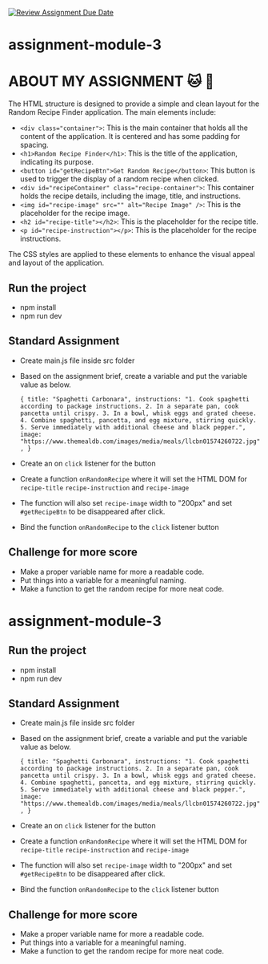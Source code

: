 [![Review Assignment Due Date](https://classroom.github.com/assets/deadline-readme-button-22041afd0340ce965d47ae6ef1cefeee28c7c493a6346c4f15d667ab976d596c.svg)](https://classroom.github.com/a/ud456hEF)
# assignment-module-3

# ABOUT MY ASSIGNMENT :cat: :dog:
The HTML structure is designed to provide a simple and clean layout for the Random Recipe Finder application. The main elements include:

- `<div class="container">`: This is the main container that holds all the content of the application. It is centered and has some padding for spacing.
- `<h1>Random Recipe Finder</h1>`: This is the title of the application, indicating its purpose.
- `<button id="getRecipeBtn">Get Random Recipe</button>`: This button is used to trigger the display of a random recipe when clicked.
- `<div id="recipeContainer" class="recipe-container">`: This container holds the recipe details, including the image, title, and instructions.
- `<img id="recipe-image" src="" alt="Recipe Image" />`: This is the placeholder for the recipe image.
- `<h2 id="recipe-title"></h2>`: This is the placeholder for the recipe title.
- `<p id="recipe-instruction"></p>`: This is the placeholder for the recipe instructions.

The CSS styles are applied to these elements to enhance the visual appeal and layout of the application.






## Run the project
- npm install
- npm run dev

## Standard Assignment
- Create main.js file inside src folder
- Based on the assignment brief, create a variable and put the variable value as below.
  
  `{
    title: "Spaghetti Carbonara",
    instructions:
      "1. Cook spaghetti according to package instructions. 2. In a separate pan, cook pancetta until crispy. 3. In a bowl, whisk eggs and grated cheese. 4. Combine spaghetti, pancetta, and egg mixture, stirring quickly. 5. Serve immediately with additional cheese and black pepper.",
    image: "https://www.themealdb.com/images/media/meals/llcbn01574260722.jpg",
  }`
- Create an on `click` listener for the button
- Create a function `onRandomRecipe` where it will set the HTML DOM for `recipe-title` `recipe-instruction` and `recipe-image`
- The function will also set `recipe-image` width to "200px" and set `#getRecipeBtn` to be disappeared after click.
- Bind the function `onRandomRecipe` to the `click` listener button

## Challenge for more score
- Make a proper variable name for more a readable code.
- Put things into a variable for a meaningful naming.
- Make a function to get the random recipe for more neat code.


# assignment-module-3

## Run the project
- npm install
- npm run dev

## Standard Assignment
- Create main.js file inside src folder
- Based on the assignment brief, create a variable and put the variable value as below.
  
  `{
    title: "Spaghetti Carbonara",
    instructions:
      "1. Cook spaghetti according to package instructions. 2. In a separate pan, cook pancetta until crispy. 3. In a bowl, whisk eggs and grated cheese. 4. Combine spaghetti, pancetta, and egg mixture, stirring quickly. 5. Serve immediately with additional cheese and black pepper.",
    image: "https://www.themealdb.com/images/media/meals/llcbn01574260722.jpg",
  }`
- Create an on `click` listener for the button
- Create a function `onRandomRecipe` where it will set the HTML DOM for `recipe-title` `recipe-instruction` and `recipe-image`
- The function will also set `recipe-image` width to "200px" and set `#getRecipeBtn` to be disappeared after click.
- Bind the function `onRandomRecipe` to the `click` listener button

## Challenge for more score
- Make a proper variable name for more a readable code.
- Put things into a variable for a meaningful naming.
- Make a function to get the random recipe for more neat code.



